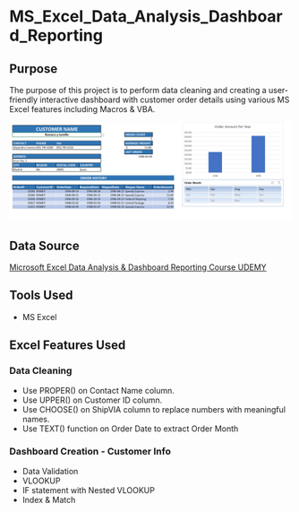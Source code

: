 # MS_Excel_Data_Analysis_Dashboard_Reporting


## Purpose

The purpose of this project is to perform data cleaning and creating a user-friendly interactive dashboard with customer order details using various MS Excel features including Macros & VBA.

![](resources/final_dashboard.png)

## Data Source

 [Microsoft Excel Data Analysis & Dashboard Reporting Course UDEMY](https://amdlearning.udemy.com/course/microsoft-excel-data-analysis-and-dashboard-reporting/learn/lecture/8353328#overview)
 
 ## Tools Used
  - MS Excel

## Excel Features Used

### Data Cleaning

- Use PROPER() on Contact Name column.
- Use UPPER() on Customer ID column.
- Use CHOOSE() on ShipVIA column to replace numbers with meaningful names.
- Use TEXT() function on Order Date to extract Order Month

### Dashboard Creation - Customer Info

- Data Validation
- VLOOKUP
- IF statement with Nested VLOOKUP
- Index & Match
